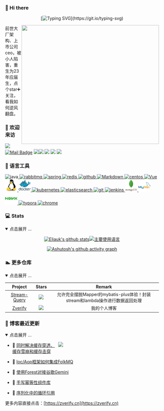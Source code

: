 ### 👋 Hi there

<div align="center">

[![Typing SVG](https://readme-typing-svg.herokuapp.com?font=Handlee&center=true&vCenter=true&width=500&height=60&lines=System.out.println("Hello,World!");)](https://git.io/typing-svg)


</div>

<img align='right' src="https://zang-1307996497.cos.ap-beijing.myqcloud.com/undefineddark_mode.webp?raw=true" width="450" height="390" />

前世大厂架构、上市公司ceo，被小人陷害，重生为23年应届生，点个star➕关注，看我如何逆风翻盘。

### 🤗 欢迎来访


[![](https://visitor-badge.laobi.icu/badge?page_id=CiZaii.CiZaii)](https://visitor-badge.laobi.icu/badge?page_id=CiZaii.CiZaii)
[![Mail Badge](https://img.shields.io/badge/-zang@dromara.org-c14438?style=flat&logo=Gmail&logoColor=white&link=mailto:zang@dromara.org)](mailto:zang@dromara.org)
[![](https://img.shields.io/github/stars/CiZaii?color=fefb7b&logo=Undertale)](https://github-readme-stats-git-masterorgs-github-readme-stats-team.vercel.app/api?username=CiZaii&include_orgs=true&hide_title=false&hide_border=true&show_icons=true&include_all_commits=true&line_height=20&bg_color=0,EC6C6C,FFD479,FFFC79,73FA79&theme=graywhite&locale=cn)[![](https://img.shields.io/github/stars/dromara/stream-query?color=fefb7b)](https://github.com/dromara/stream-query)
[![](https://img.shields.io/github/followers/CiZaii?color=27da6b&logo=Handshake)](https://github.com/CiZaii?tab=followers)
[![](https://img.shields.io/badge/Eliauk的博客-d7b1bf?logo=Blogger)](https://zverify.cn)
[![](https://img.shields.io/badge/Stream-Query-c780fa?logo=Awesome-Lists)](https://github.com/dromara/stream-query#readme)


### 🧰 语言工具

<img src="https://cdn.jsdelivr.net/gh/devicons/devicon@latest/icons/java/java-original-wordmark.svg" alt="java" width="40" height="40"/><a href="" target="_blank"> <img src="https://cdn.jsdelivr.net/gh/devicons/devicon@latest/icons/rabbitmq/rabbitmq-original.svg" alt="rabbitmq" width="40" height="40"/><a href="" target="_blank"> <img src="https://cdn.jsdelivr.net/gh/devicons/devicon@latest/icons/spring/spring-original-wordmark.svg" alt="spring" width="40" height="40"/><a href="" target="_blank"> <img src="https://cdn.jsdelivr.net/gh/devicons/devicon@latest/icons/redis/redis-original-wordmark.svg" alt="redis" width="40" height="40"/><a href="" target="_blank"><a href="https://github.com" target="_blank"> <img src="https://cdn.jsdelivr.net/gh/devicons/devicon/icons/github/github-original.svg" alt="github" width="40" height="40"/> </a><a href="https://www.gnu.org/software/bash/" target="_blank"> <a href="https://www.markdownguide.org/" target="_blank"> <img src="https://cdn.jsdelivr.net/gh/devicons/devicon/icons/markdown/markdown-original.svg" alt="Markdown" width="40" height="40"/> </a><a href="https://www.centos.org/" target="_blank"> <img src="https://cdn.jsdelivr.net/gh/devicons/devicon/icons/centos/centos-original.svg" alt="centos" width="40" height="40"/> </a><a href="https://github.com/golang/go" target="_blank"> <a href="https://cn.vuejs.org/index.html" target="_blank"> <img src="https://cdn.jsdelivr.net/gh/devicons/devicon/icons/vuejs/vuejs-original.svg" alt="Vue" width="40" height="40"/> </a> <a href="https://www.linux.org/" target="_blank"> <img src="https://raw.githubusercontent.com/devicons/devicon/master/icons/linux/linux-original.svg" alt="linux" width="40" height="40"/> </a> <a href="https://www.docker.com/" target="_blank"> <img src="https://raw.githubusercontent.com/devicons/devicon/master/icons/docker/docker-original-wordmark.svg" alt="docker" width="40" height="40"/> </a> <a href="https://kubernetes.io" target="_blank"> <img src="https://www.vectorlogo.zone/logos/kubernetes/kubernetes-icon.svg" alt="kubernetes" width="40" height="40"/> </a> <a href="https://www.elastic.co" target="_blank"> <img src="https://www.vectorlogo.zone/logos/elastic/elastic-icon.svg" alt="elasticsearch" width="40" height="40"/> </a> <a href="https://git-scm.com/" target="_blank"> <img src="https://www.vectorlogo.zone/logos/git-scm/git-scm-icon.svg" alt="git" width="40" height="40"/> </a><a href="https://www.jenkins.io" target="_blank"> <img src="https://www.vectorlogo.zone/logos/jenkins/jenkins-icon.svg" alt="jenkins" width="40" height="40"/> </a> <a href="https://www.mongodb.com/" target="_blank"> <img src="https://raw.githubusercontent.com/devicons/devicon/master/icons/mongodb/mongodb-original-wordmark.svg" alt="mongodb" width="40" height="40"/> </a>
<a href="https://www.mysql.com/" target="_blank"> <img src="https://raw.githubusercontent.com/devicons/devicon/master/icons/mysql/mysql-original-wordmark.svg" alt="mysql" width="40" height="40"/> </a><a href="https://www.nginx.com" target="_blank"> <img src="https://raw.githubusercontent.com/devicons/devicon/master/icons/nginx/nginx-original.svg" alt="nginx" width="40" height="40"/> </a> </a><a href="https://typora.io" target="_blank"> <img src="https://typora.io/img/favicon-64.png" alt="typora" width="40" height="40"/> </a> </a><a href="https://www.google.com/chrome/" target="_blank"> <img src="https://cdn.jsdelivr.net/gh/devicons/devicon/icons/chrome/chrome-original.svg" alt="chrome" width="40" height="40"/> </a>


### 💻 Stats

<details open>
<summary>点击展开 ...</summary>

<div align="center">


[![Eliauk's github stats](https://github-readme-stats-git-masterorgs-github-readme-stats-team.vercel.app/api?username=CiZaii&include_orgs=true&hide_title=false&hide_border=true&show_icons=true&include_all_commits=true&line_height=20&bg_color=0,EC6C6C,FFD479,FFFC79,73FA79&theme=graywhite&locale=cn)](https://github-readme-stats-git-masterorgs-github-readme-stats-team.vercel.app/api?username=CiZaii&include_orgs=true&hide_title=false&hide_border=true&show_icons=true&include_all_commits=true&line_height=20&bg_color=0,EC6C6C,FFD479,FFFC79,73FA79&theme=graywhite&locale=cn)[![主要使用语言](https://github-readme-stats.vercel.app/api/top-langs/?username=CiZaii&hide_title=false&hide=c&hide_border=true&layout=compact&bg_color=0,73FA79,73FDFF,D783FF&theme=graywhite&locale=cn)](https://github-readme-stats.vercel.app/api/top-langs/?username=CiZaii&hide_title=false&hide=c&hide_border=true&layout=compact&bg_color=0,73FA79,73FDFF,D783FF&theme=graywhite&locale=cn)

<!-- [![profile](https://github-profile-trophy.vercel.app/?username=CiZaii&theme=algolia&column=8)](https://github-profile-trophy.vercel.app/?username=CiZaii&theme=algolia&column=8) -->

[![Ashutosh's github activity graph](https://github-readme-activity-graph.vercel.app/graph?username=CiZaii&bg_color=ffcfe9&color=9e4c98&line=9e4c98&point=403d3d&area=true&hide_border=true)](https://github.com/ashutosh00710/github-readme-activity-graph)

</div>

</details>

### 🏊 更多仓库

<details open>
<summary>点击展开 ...</summary>


|                        Project                         |                           Stars                            |               Remark              |
|:------------------------------------------------------:|:----------------------------------------------------------:|  :------------------------------: |
| [Stream-Query](https://gitee.com/dromara/stream-query) | ![](https://gitee.com/dromara/stream-query/badge/star.svg) |  允许完全摆脱Mapper的mybatis-plus体验！封装stream和lambda操作进行数据返回处理 
|   [Zverify](https://zverify.cn)    |                         ![](xxxx)                          |  我的个人博客



### 📝 博客最近更新

<details open>
<summary>点击展开 ...</summary>

<img align='right' src="https://tva4.sinaimg.cn/large/008k1Yt0ly1h4no500obvg30fk0bo1cn.gif" width="330" />

<!-- BLOG-POST-LIST:START -->
- 🐻 [同时解决缓存穿透、缓存雪崩和缓存击穿](https://zverify.cn/posts/c41f22e7.html)

- 🎃 [Ioc/Aop框架如何集成FolkMQ](https://zverify.cn/posts/9cac72b9.html)

- 🚀 [使用Forest对接谷歌Gemini](https://zverify.cn/posts/c3461094.html)

- 🌋 [手写幂等性组件库](https://zverify.cn/posts/5858758b.html)

- 🌁 [序列化中的循环引用](https://zverify.cn/posts/7f7e7cfd.html)
<!-- BLOG-POST-LIST:END -->

更多内容直接点击：[https://zverify.cn](https://zverify.cn)

</details>

<!--
**CiZaii/CiZaii** is a ✨ _special_ ✨ repository because its `README.md` (this file) appears on your GitHub profile.

Here are some ideas to get you started:

- 🔭 I’m currently working on ...
- 🌱 I’m currently learning ...
- 👯 I’m looking to collaborate on ...
- 🤔 I’m looking for help with ...
- 💬 Ask me about ...
- 📫 How to reach me: ...
- 😄 Pronouns: ...
- ⚡ Fun fact: ...
-->
